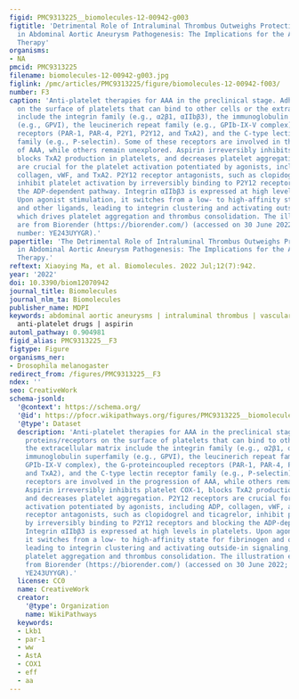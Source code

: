 ```yaml
---
figid: PMC9313225__biomolecules-12-00942-g003
figtitle: 'Detrimental Role of Intraluminal Thrombus Outweighs Protective Advantage
  in Abdominal Aortic Aneurysm Pathogenesis: The Implications for the Anti-Platelet
  Therapy'
organisms:
- NA
pmcid: PMC9313225
filename: biomolecules-12-00942-g003.jpg
figlink: /pmc/articles/PMC9313225/figure/biomolecules-12-00942-f003/
number: F3
caption: 'Anti-platelet therapies for AAA in the preclinical stage. Adhesion proteins/receptors
  on the surface of platelets that can bind to other cells or the extracellular matrix
  include the integrin family (e.g., α2β1, αIIbβ3), the immunoglobulin superfamily
  (e.g., GPVI), the leucinerich repeat family (e.g., GPIb-IX-V complex), the G-proteincoupled
  receptors (PAR-1, PAR-4, P2Y1, P2Y12, and TxA2), and the C-type lectin receptor
  family (e.g., P-selectin). Some of these receptors are involved in the progression
  of AAA, while others remain unexplored. Aspirin irreversibly inhibits platelet COX-1,
  blocks TxA2 production in platelets, and decreases platelet aggregation. P2Y12 receptors
  are crucial for the platelet activation potentiated by agonists, including ADP,
  collagen, vWF, and TxA2. P2Y12 receptor antagonists, such as clopidogrel and ticagrelor,
  inhibit platelet activation by irreversibly binding to P2Y12 receptors and blocking
  the ADP-dependent pathway. Integrin αIIbβ3 is expressed at high levels in platelets.
  Upon agonist stimulation, it switches from a low- to high-affinity state for fibrinogen
  and other ligands, leading to integrin clustering and activating outside-in signaling,
  which drives platelet aggregation and thrombus consolidation. The illustration elements
  are from Biorender (https://biorender.com/) (accessed on 30 June 2022; Agreement
  number: YE243UYYGR).'
papertitle: 'The Detrimental Role of Intraluminal Thrombus Outweighs Protective Advantage
  in Abdominal Aortic Aneurysm Pathogenesis: The Implications for the Anti-Platelet
  Therapy.'
reftext: Xiaoying Ma, et al. Biomolecules. 2022 Jul;12(7):942.
year: '2022'
doi: 10.3390/biom12070942
journal_title: Biomolecules
journal_nlm_ta: Biomolecules
publisher_name: MDPI
keywords: abdominal aortic aneurysms | intraluminal thrombus | vascular biology |
  anti-platelet drugs | aspirin
automl_pathway: 0.904981
figid_alias: PMC9313225__F3
figtype: Figure
organisms_ner:
- Drosophila melanogaster
redirect_from: /figures/PMC9313225__F3
ndex: ''
seo: CreativeWork
schema-jsonld:
  '@context': https://schema.org/
  '@id': https://pfocr.wikipathways.org/figures/PMC9313225__biomolecules-12-00942-g003.html
  '@type': Dataset
  description: 'Anti-platelet therapies for AAA in the preclinical stage. Adhesion
    proteins/receptors on the surface of platelets that can bind to other cells or
    the extracellular matrix include the integrin family (e.g., α2β1, αIIbβ3), the
    immunoglobulin superfamily (e.g., GPVI), the leucinerich repeat family (e.g.,
    GPIb-IX-V complex), the G-proteincoupled receptors (PAR-1, PAR-4, P2Y1, P2Y12,
    and TxA2), and the C-type lectin receptor family (e.g., P-selectin). Some of these
    receptors are involved in the progression of AAA, while others remain unexplored.
    Aspirin irreversibly inhibits platelet COX-1, blocks TxA2 production in platelets,
    and decreases platelet aggregation. P2Y12 receptors are crucial for the platelet
    activation potentiated by agonists, including ADP, collagen, vWF, and TxA2. P2Y12
    receptor antagonists, such as clopidogrel and ticagrelor, inhibit platelet activation
    by irreversibly binding to P2Y12 receptors and blocking the ADP-dependent pathway.
    Integrin αIIbβ3 is expressed at high levels in platelets. Upon agonist stimulation,
    it switches from a low- to high-affinity state for fibrinogen and other ligands,
    leading to integrin clustering and activating outside-in signaling, which drives
    platelet aggregation and thrombus consolidation. The illustration elements are
    from Biorender (https://biorender.com/) (accessed on 30 June 2022; Agreement number:
    YE243UYYGR).'
  license: CC0
  name: CreativeWork
  creator:
    '@type': Organization
    name: WikiPathways
  keywords:
  - Lkb1
  - par-1
  - ww
  - AstA
  - COX1
  - eff
  - aa
---
```

